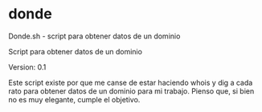 # donde
Donde.sh - script para obtener datos de un dominio

Script para obtener datos de un dominio

Version: 0.1

Este script existe por que me canse de estar haciendo whois y dig a cada rato
para obtener datos de un dominio para mi trabajo. 
Pienso que, si bien no es muy elegante, cumple el objetivo.
